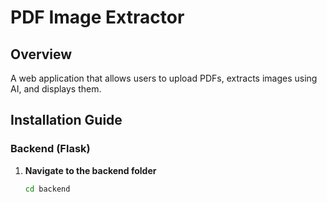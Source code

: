 # PDF Image Extractor

## **Overview**
A web application that allows users to upload PDFs, extracts images using AI, and displays them.

## **Installation Guide**
### **Backend (Flask)**
1. **Navigate to the backend folder**
   ```sh
   cd backend
